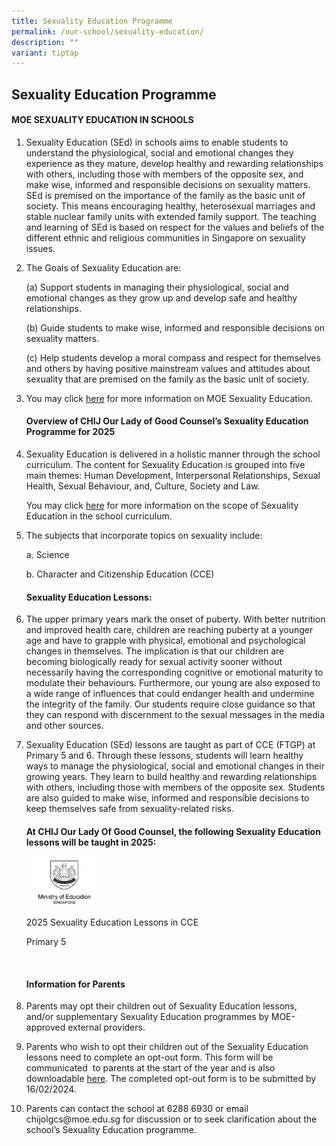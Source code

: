 ```yaml
---
title: Sexuality Education Programme
permalink: /our-school/sexuality-education/
description: ""
variant: tiptap
---
```

<h2>Sexuality Education Programme</h2>
<h4>MOE SEXUALITY EDUCATION IN SCHOOLS</h4>
<p></p>
<ol data-tight="true" class="tight">
<li>
<p>Sexuality Education (SEd) in schools aims to enable students to understand
the physiological, social and emotional changes they experience as they
mature, develop healthy and rewarding relationships with others, including
those with members of the opposite sex, and make wise, informed and responsible
decisions on sexuality matters. SEd is premised on the importance of the
family as the basic unit of society. This means encouraging healthy, heterosexual
marriages and stable nuclear family units with extended family support.
The teaching and learning of SEd is based on respect for the values and
beliefs of the different ethnic and religious communities in Singapore
on sexuality issues.</p>
<p></p>
</li>
<li>
<p>The Goals of Sexuality Education are:</p>
<p>(a) Support students in managing their physiological, social and emotional
changes as they grow up and develop safe and healthy relationships.</p>
<p>(b) Guide students to make wise, informed and responsible decisions on
sexuality matters.</p>
<p>(c) Help students develop a moral compass and respect for themselves and
others by having positive mainstream values and attitudes about sexuality
that are premised on the family as the basic unit of society.</p>
<p></p>
</li>
<li>
<p>You may click <a href="https://go.gov.sg/moe-sexuality-education" rel="noopener noreferrer nofollow" target="_blank">here</a> for
more information on MOE Sexuality Education.</p>
<p></p>
<h4>Overview of CHIJ Our Lady of Good Counsel’s Sexuality Education Programme for 2025</h4>
<p></p>
</li>
<li>
<p>Sexuality Education is delivered in a holistic manner through the school
curriculum. The content for Sexuality Education is grouped into five main
themes: Human Development, Interpersonal Relationships, Sexual Health,
Sexual Behaviour, and, Culture, Society and Law.</p>
<p>You may click <a href="https://go.gov.sg/moe-sexuality-education-scope" rel="noopener noreferrer nofollow" target="_blank">here</a> for
more information on the scope of Sexuality Education in the school curriculum.</p>
<p></p>
</li>
<li>
<p>The subjects that incorporate topics on sexuality include:</p>
<p>a. Science</p>
<p>b. Character and Citizenship Education (CCE)</p>
<p></p>
<h4>Sexuality Education Lessons:</h4>
<p></p>
</li>
<li>
<p>The upper primary years mark the onset of puberty. With better nutrition
and improved health care, children are reaching puberty at a younger age
and have to grapple with physical, emotional and psychological changes
in themselves. The implication is that our children are becoming biologically
ready for sexual activity sooner without necessarily having the corresponding
cognitive or emotional maturity to modulate their behaviours. Furthermore,
our young are also exposed to a wide range of influences that could endanger
health and undermine the integrity of the family. Our students require
close guidance so that they can respond with discernment to the sexual
messages in the media and other sources.</p>
<p></p>
</li>
<li>
<p>Sexuality Education (SEd) lessons are taught as part of CCE (FTGP) at
Primary 5 and 6. Through these lessons, students will learn healthy ways
to manage the physiological, social and emotional changes in their growing
years. They learn to build healthy and rewarding relationships with others,
including those with members of the opposite sex. Students are also guided
to make wise, informed and responsible decisions to keep themselves safe
from sexuality-related risks.</p>
<p></p>
<h4><strong>At CHIJ Our Lady Of Good Counsel, the following Sexuality Education lessons will be taught in 2025:</strong></h4>
<p></p>
<div class="isomer-image-wrapper">
<img style="width: 25%;" height="auto" width="100%" alt="" src="/images/MOE_Logo.png">
</div>
<p></p>
<p>2025 Sexuality Education Lessons in CCE</p>
<p>Primary 5</p>
<p><strong>&nbsp;</strong>
</p>
<p></p>
<h4><strong>Information for Parents</strong></h4>
</li>
<li>
<p>Parents may opt their children out of Sexuality Education lessons, and/or
supplementary Sexuality Education programmes by MOE-approved external providers.</p>
</li>
<li>
<p>Parents who wish to opt their children out of the Sexuality Education
lessons need to complete an opt-out form. This form will be communicated
&nbsp;to parents at the start of the year and is also downloadable <a href="/files/Annex_A_Opt_opt_out_form.pdf" rel="noopener noreferrer nofollow" target="_blank"><u>here</u></a>.
The completed opt-out form is to be submitted by 16/02/2024.</p>
</li>
<li>
<p>Parents can contact the school at 6288 6930 or email <a rel="noopener noreferrer nofollow" target="_blank">chijolgcs@moe.edu.sg</a> for discussion
or to seek clarification about the school’s Sexuality Education programme.</p>
</li>
</ol>
<p></p>
<p></p>
<p></p>